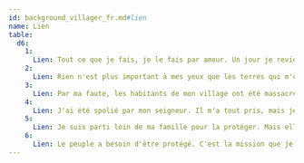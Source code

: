 ```yaml
---
id: background_villager_fr.md#lien
name: Lien
table:
  d6:
    1:
      Lien: Tout ce que je fais, je le fais par amour. Un jour je reviendrai auprès de l'être aimé en lui ayant prouvé ma valeur.
    2:
      Lien: Rien n'est plus important à mes yeux que les terres qui m'ont vu naître.
    3:
      Lien: Par ma faute, les habitants de mon village ont été massacrés ou réduits au sevrage. J'ai juré de rectifier les choses.
    4:
      Lien: J'ai été spolié par mon seigneur. Il m'a tout pris, mais je reprendrai ce qui était à moi.
    5:
      Lien: Je suis parti loin de ma famille pour la protéger. Mais elle reste constamment présente dans mon coeur et mon esprit.
    6:
      Lien: Le peuple a besoin d'être protégé. C'est la mission que je me suis fixée.
---
```


